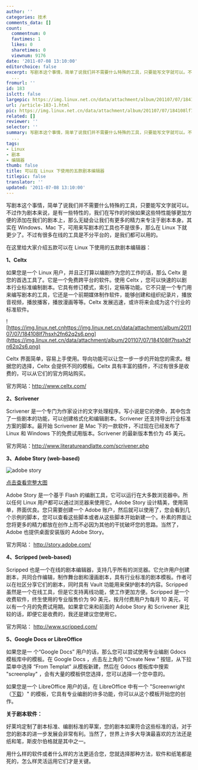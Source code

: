 ```yaml
---
author: ''
categories: 技术
comments_data: []
count:
  commentnum: 0
  favtimes: 1
  likes: 0
  sharetimes: 0
  viewnum: 9176
date: '2011-07-08 13:10:00'
editorchoice: false
excerpt: 写剧本这个事情，简单了说我们并不需要什么特殊的工具，只要能写文字就可以。不过作为剧本来说，是有一些特性的，我们在写作的时侯如果这些特性能够更加方便的添加在我们的剧本上，那么无疑会让我们有更多的精力来专
  ...
fromurl: ''
id: 183
islctt: false
largepic: https://img.linux.net.cn/data/attachment/album/201107/07/184108lf7hsxh2fn62q2s6.png
url: /article-183-1.html
pic: https://img.linux.net.cn/data/attachment/album/201107/07/184108lf7hsxh2fn62q2s6.png.thumb.jpg
related: []
reviewer: ''
selector: ''
summary: 写剧本这个事情，简单了说我们并不需要什么特殊的工具，只要能写文字就可以。不过作为剧本来说，是有一些特性的，我们在写作的时侯如果这些特性能够更加方便的添加在我们的剧本上，那么无疑会让我们有更多的精力来专
  ...
tags:
- Linux
- 剧本
- 编辑器
thumb: false
title: 可以在 Linux 下使用的五款剧本编辑器
titlepic: false
translator: ''
updated: '2011-07-08 13:10:00'
---
```


写剧本这个事情，简单了说我们并不需要什么特殊的工具，只要能写文字就可以。不过作为剧本来说，是有一些特性的，我们在写作的时侯如果这些特性能够更加方便的添加在我们的剧本上，那么无疑会让我们有更多的精力来专注于剧本本身。其实在 Windows、Mac 下，可用来写剧本的工具也不是很多，那么在 Linux 下就更少了。不过有很多在线的工具是不分平台的，是我们都可以用的。


在这里给大家介绍五款可以在 Linux 下使用的五款剧本编辑器：


**1、Celtx**


如果您是一个 Linux 用户，并且正打算以编剧作为您的工作的话，那么 Celtx 是您的首选工具了。它是一个免费跨平台的软件。使用 Celtx ，您可以快速的以剧本行业标准编制剧本。它具有修订模式，索引，定稿等功能。它不只是一个专门用来编写剧本的工具，它还是一个前期媒体制作软件，能够创建和组织纪录片，播放音视频，播放播客，播放漫画等等。Celtx 发展迅速，或许将来会成为这个行业的标准软件。


![https://img.linux.net.cnhttps://img.linux.net.cn/data/attachment/album/201107/07/184108lf7hsxh2fn62q2s6.png](https://img.linux.net.cn/data/attachment/album/201107/07/184108lf7hsxh2fn62q2s6.png)


Celtx 界面简单，容易上手使用。导向功能可以让您一步一步的开始您的需求。根据您的选择，Celtx 会提供不同的模板。Celtx 具有丰富的插件，不过有很多是收费的，可以从它们的官方网站购买。


官方网站：<http://www.celtx.com/>


**2、Scrivener**


Scrivener 是一个专门为作家设计的文字处理程序。写小说是它的使命，其中包含了一些剧本的功能，可以创建格式化和编辑剧本。Scrivener 还支持导出行业标准方案的脚本。最开始 Scrivener 是 Mac 下的一款软件，不过现在已经发布了 Linux 和 Windows 下的免费试用版本。Scrivener 的最新版本售价为 45 美元。


官方网站：http://www.literatureandlatte.com/scrivener.php


**3、Adobe Story (web-based)**


![adobe story](https://img.linux.net.cn/data/attachment/album/201107/07/184109fzuytgg33nfwgug7.png)


[点击查看完整大图](https://img.linux.net.cnhttps://img.linux.net.cn/data/attachment/album/201107/07/184109fzuytgg33nfwgug7.png)


Adobe Story 是一个基于 Flash 的编剧工具，它可以运行在大多数浏览器中。所以任何 Linux 用户都可以通过浏览器来使用它。Adobe Story 设计精美，使用简单，界面优良。您只需要创建一个 Adobe 账户，然后就可以使用了，您会看到几个示例的脚本，您可以查看这些脚本或者从这些脚本开始新建一个。朴素的界面让您将更多的精力都放在创作上而不必因为其他的干扰破坏您的思路。当然了，Adobe 也提供桌面安装版的 Adobe Story。


官方网站： <http://story.adobe.com/>


**4、Scripped (web-based)**


Scripped 也是一个在线的剧本编辑器，支持几乎所有的浏览器。它允许用户创建剧本，共同合作编辑，制作舞台剧和漫画剧本，具有行业标准的剧本模板。作者可以在社区分享它们的剧本，同时具有 Vault 功能用来保护剧本的内容。Scripped 虽然是一个在线工具，但是它支持离线功能，使工作更加方便。Scripped 是一个收费软件，终生使用的专业版售价为 90 美元，按月付费用户为每月 10 美元，可以有一个月的免费试用期。如果拿它来和前面的 Adobe Story 和 Scrivener 来比较的话，即便它是收费的，我还是建议您使用它。


官方网站： <http://www.scripped.com/>


**5、Google Docs or LibreOffice**


如果您是一 个“Google Docs” 用户的话，那么您可以尝试使用专业编剧 Gdocs 模板库中的模板。在 Google Docs ，点击左上角的 “Create New ” 按钮，从下拉菜单中选择 “From Templat” 从模板新建，然后在 Gdocs 模板库中搜索 "screenplay" ，会有大量的模板供您选择，您可以选择一个您中意的。


如果您是一个 LibreOffice 用户的话，在 LibreOffice 中有一个 "Screenwright（[下载](http://extensions.services.openoffice.org/en/project/scr2)）" 的模板，它具有专业编剧的许多功能，你可以从这个模板开始您的创作。


**关于剧本软件：**


好莱坞定制了剧本标准、编剧标准的草案，您的剧本如果符合这些标准的话，对于您的剧本的进一步发展会非常有利。当然了，世界上许多大导演最喜欢的方法还是纸和笔，斯皮尔伯格就是其中之一。


用什么样的软件或者什么样的方法更适合您，您就选择那种方法，软件和纸笔都是死的，怎么样灵活运用它们才是关键。